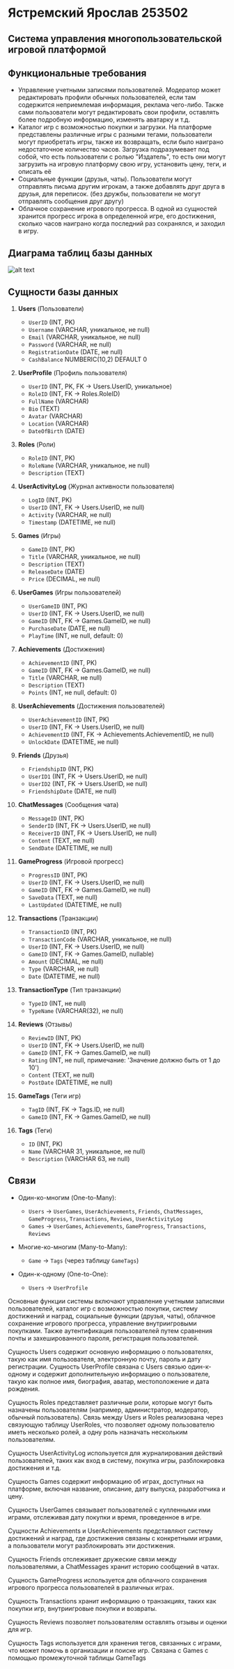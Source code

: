 # Ястремский Ярослав 253502

## Система управления многопользовательской игровой платформой

## Функциональные требования

- Управление учетными записями пользователей. Модератор может редактировать профили обычных пользователей, если там содержится неприемлемая информация,
  реклама чего-либо. Также сами пользователи могут редактировать свои профили, оставлять более подробную информацию, изменять аватарку и т.д.
- Каталог игр с возможностью покупки и загрузки. На платформе представлены различные игры с разными тегами, пользователи могут приобретать игры,
  также их возвращать, если было наиграно недостаточное количество часов. Загрузка подразумевает под собой, что есть пользователи с ролью
  "Издатель", то есть они могут загрузить на игровую платформу свою игру, установить цену, теги, и описать её
- Социальные функции (друзья, чаты). Пользователи могут отправлять письма другим игрокам, а также добавлять друг друга в друзья, для переписок.
  (без дружбы, пользователи не могут отправлять сообщения друг другу)
- Облачное сохранение игрового прогресса. В одной из сущностей хранится прогресс игрока в определенной игре, его достижения, сколько часов наиграно
  когда последний раз сохранялся, и заходил в игру.

## Диаграма таблиц базы данных
![alt text](https://github.com/whiteprincewithobsession/GamingPlatform/blob/main/diagram/diagram.png)

## Сущности базы данных

1. **Users** (Пользователи)
   - `UserID` (INT, PK)
   - `Username` (VARCHAR, уникальное, не null)
   - `Email` (VARCHAR, уникальное, не null)
   - `Password` (VARCHAR, не null)
   - `RegistrationDate` (DATE, не null)
   - `CashBalance` NUMBERIC(10,2) DEFAULT 0

2. **UserProfile** (Профиль пользователя)
   - `UserID` (INT, PK, FK -> Users.UserID, уникальное)
   - `RoleID` (INT, FK -> Roles.RoleID)
   - `FullName` (VARCHAR)
   - `Bio` (TEXT)
   - `Avatar` (VARCHAR)
   - `Location` (VARCHAR)
   - `DateOfBirth` (DATE)

3. **Roles** (Роли)
   - `RoleID` (INT, PK)
   - `RoleName` (VARCHAR, уникальное, не null)
   - `Description` (TEXT)

4. **UserActivityLog** (Журнал активности пользователя)
   - `LogID` (INT, PK)
   - `UserID` (INT, FK -> Users.UserID, не null)
   - `Activity` (VARCHAR, не null)
   - `Timestamp` (DATETIME, не null)

5. **Games** (Игры)
   - `GameID` (INT, PK)
   - `Title` (VARCHAR, уникальное, не null)
   - `Description` (TEXT)
   - `ReleaseDate` (DATE)
   - `Price` (DECIMAL, не null)

6. **UserGames** (Игры пользователей)
   - `UserGameID` (INT, PK)
   - `UserID` (INT, FK -> Users.UserID, не null)
   - `GameID` (INT, FK -> Games.GameID, не null)
   - `PurchaseDate` (DATE, не null)
   - `PlayTime` (INT, не null, default: 0)

7. **Achievements** (Достижения)
   - `AchievementID` (INT, PK)
   - `GameID` (INT, FK -> Games.GameID, не null)
   - `Title` (VARCHAR, не null)
   - `Description` (TEXT)
   - `Points` (INT, не null, default: 0)

8. **UserAchievements** (Достижения пользователей)
   - `UserAchievementID` (INT, PK)
   - `UserID` (INT, FK -> Users.UserID, не null)
   - `AchievementID` (INT, FK -> Achievements.AchievementID, не null)
   - `UnlockDate` (DATETIME, не null)

9. **Friends** (Друзья)
    - `FriendshipID` (INT, PK)
    - `UserID1` (INT, FK -> Users.UserID, не null)
    - `UserID2` (INT, FK -> Users.UserID, не null)
    - `FriendshipDate` (DATE, не null)

10. **ChatMessages** (Сообщения чата)
    - `MessageID` (INT, PK)
    - `SenderID` (INT, FK -> Users.UserID, не null)
    - `ReceiverID` (INT, FK -> Users.UserID, не null)
    - `Content` (TEXT, не null)
    - `SendDate` (DATETIME, не null)

11. **GameProgress** (Игровой прогресс)
    - `ProgressID` (INT, PK)
    - `UserID` (INT, FK -> Users.UserID, не null)
    - `GameID` (INT, FK -> Games.GameID, не null)
    - `SaveData` (TEXT, не null)
    - `LastUpdated` (DATETIME, не null)

12. **Transactions** (Транзакции)
    - `TransactionID` (INT, PK)
    - `TransactionCode` (VARCHAR, уникальное, не null)
    - `UserID` (INT, FK -> Users.UserID, не null)
    - `GameID` (INT, FK -> Games.GameID, nullable)
    - `Amount` (DECIMAL, не null)
    - `Type` (VARCHAR, не null)
    - `Date` (DATETIME, не null)

13. **TransactionType** (Тип транзакции)
    - `TypeID` (INT, не null)
    - `TypeName` (VARCHAR(32), не null)

14. **Reviews** (Отзывы)
    - `ReviewID` (INT, PK)
    - `UserID` (INT, FK -> Users.UserID, не null)
    - `GameID` (INT, FK -> Games.GameID, не null)
    - `Rating` (INT, не null, примечание: 'Значение должно быть от 1 до 10')
    - `Content` (TEXT, не null)
    - `PostDate` (DATETIME, не null)

15. **GameTags** (Теги игр)
    - `TagID` (INT, FK -> Tags.ID, не null)
    - `GameID` (INT, FK -> Games.GameID, не null)

16. **Tags** (Теги)
    - `ID` (INT, PK)
    - `Name` (VARCHAR 31, уникальное, не null)
    - `Description` (VARCHAR 63, не null)
## Связи

- Один-ко-многим (One-to-Many):
  - `Users` -> `UserGames`, `UserAchievements`, `Friends`, `ChatMessages`, `GameProgress`, `Transactions`, `Reviews`, `UserActivityLog`
  - `Games` -> `UserGames`, `Achievements`, `GameProgress`, `Transactions`, `Reviews`

- Многие-ко-многим (Many-to-Many):
  - `Game` -> `Tags` (через таблицу `GameTags`)

- Один-к-одному (One-to-One):
  - `Users` -> `UserProfile`

Основные функции системы включают управление учетными записями пользователей, каталог игр с возможностью покупки, систему достижений и наград, социальные функции (друзья, чаты), облачное сохранение игрового прогресса, управление внутриигровыми покупками. Также аутентификация пользователей путем сравнения почты и захешированного пароля, регистрация пользователей.

Сущность Users содержит основную информацию о пользователях, такую как имя пользователя, электронную почту, пароль и дату регистрации. Сущность UserProfile связана с Users связью один-к-одному и содержит дополнительную информацию о пользователе, такую как полное имя, биография, аватар, местоположение и дата рождения.

Сущность Roles представляет различные роли, которые могут быть назначены пользователям (например, администратор, модератор, обычный пользователь). Связь между Users и Roles реализована через связующую таблицу UserRoles, что позволяет одному пользователю иметь несколько ролей, а одну роль назначать нескольким пользователям.

Сущность UserActivityLog используется для журналирования действий пользователей, таких как вход в систему, покупка игры, разблокировка достижения и т.д.

Сущность Games содержит информацию об играх, доступных на платформе, включая название, описание, дату выпуска, разработчика и цену.

Сущность UserGames связывает пользователей с купленными ими играми, отслеживая дату покупки и время, проведенное в игре.

Сущности Achievements и UserAchievements представляют систему достижений и наград, где достижения связаны с конкретными играми, а пользователи могут разблокировать эти достижения.

Сущность Friends отслеживает дружеские связи между пользователями, а ChatMessages хранит историю сообщений в чатах.

Сущность GameProgress используется для облачного сохранения игрового прогресса пользователей в различных играх.

Сущность Transactions хранит информацию о транзакциях, таких как покупки игр, внутриигровые покупки и возвраты.

Сущность Reviews позволяет пользователям оставлять отзывы и оценки для игр.

Сущность Tags используется для хранения тегов, связанных с играми, что может помочь в организации и поиске игр. Связана с Games с помощью промежуточной таблицы GameTags
